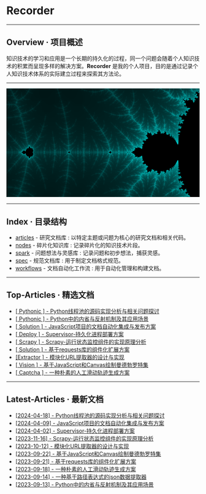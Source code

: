 # Recorder

--------------------------------------------------
## Overview · 项目概述

知识技术的学习和应用是一个长期的持久化的过程，同一个问题会随着个人知识技术的积累而呈现多样的解决方案。**Recorder** 是我的个人项目，目的是通过记录个人知识技术体系的实际建立过程来探索其方法论。

--------------------------------------------------
![MandelbrotSet](./docs/index.png)

--------------------------------------------------
## Index · 目录结构
* [articles](./articles/README.md) - 研究文档库 : 以特定主题或问题为核心的研究文档和相关代码。
* [nodes](./nodes/README.md) - 碎片化知识库 : 记录碎片化的知识技术片段。
* [spark](./spark/README.md) - 问题想法与灵感库 : 记录问题和初步想法，捕获灵感。
* [spec](./spec/README.md) - 规范文档库 : 用于制定文档格式规范。
* [workflows](./workflows/README.md) - 文档自动化工作流 : 用于自动化管理和构建文档。

--------------------------------------------------
## Top-Articles · 精选文档
* [[ Pythonic ] - Python线程池的源码实现分析与相关问题探讨](./articles/Python线程池的源码实现分析与相关问题探讨/Python线程池的源码实现分析与相关问题探讨.md)
* [[ Pythonic ] - Python中的内省与反射机制及其应用场景](./articles/Python中的内省与反射机制及其应用场景/Python中的内省与反射机制及其应用场景.md)
* [[ Solution ] - JavaScript项目的文档自动化集成与发布方案](./articles/JavaScript项目的文档自动化集成与发布方案/JavaScript项目的文档自动化集成与发布方案.md)
* [[  Deploy  ] - Supervisor-持久化进程部署方案](./articles/Supervisor-持久化进程部署方案/Supervisor-持久化进程部署方案.md)
* [[  Scrapy  ] - Scrapy-运行状态监控组件的实现原理分析](./articles/Scrapy-运行状态监控组件的实现原理分析/Scrapy-运行状态监控组件的实现原理分析.md)
* [[ Solution ] - 基于requests库的组件化扩展方案](./articles/基于requests库的组件化扩展方案/基于requests库的组件化扩展方案.md)
* [[Extractor ] - 模块化URL提取器的设计与实现](./articles/模块化URL提取器的设计与实现/模块化URL提取器的设计与实现.md)
* [[  Vision  ] - 基于JavaScript和Canvas绘制曼德勃罗特集](./articles/基于JavaScript和Canvas绘制曼德勃罗特集/基于JavaScript和Canvas绘制曼德勃罗特集.md)
* [[ Captcha  ] - 一种朴素的人工滑动轨迹生成方案](./articles/一种朴素的人工滑动轨迹生成方案/一种朴素的人工滑动轨迹生成方案.md)

--------------------------------------------------
## Latest-Articles · 最新文档
* [[2024-04-18] - Python线程池的源码实现分析与相关问题探讨](./articles/Python线程池的源码实现分析与相关问题探讨/Python线程池的源码实现分析与相关问题探讨.md)
* [[2024-04-09] - JavaScript项目的文档自动化集成与发布方案](./articles/JavaScript项目的文档自动化集成与发布方案/JavaScript项目的文档自动化集成与发布方案.md)
* [[2024-04-02] - Supervisor-持久化进程部署方案](./articles/Supervisor-持久化进程部署方案/Supervisor-持久化进程部署方案.md)
* [[2023-11-16] - Scrapy-运行状态监控组件的实现原理分析](./articles/Scrapy-运行状态监控组件的实现原理分析/Scrapy-运行状态监控组件的实现原理分析.md)
* [[2023-10-12] - 模块化URL提取器的设计与实现](./articles/模块化URL提取器的设计与实现/模块化URL提取器的设计与实现.md)
* [[2023-09-22] - 基于JavaScript和Canvas绘制曼德勃罗特集](./articles/基于JavaScript和Canvas绘制曼德勃罗特集/基于JavaScript和Canvas绘制曼德勃罗特集.md)
* [[2023-09-21] - 基于requests库的组件化扩展方案](./articles/基于requests库的组件化扩展方案/基于requests库的组件化扩展方案.md)
* [[2023-09-18] - 一种朴素的人工滑动轨迹生成方案](./articles/一种朴素的人工滑动轨迹生成方案/一种朴素的人工滑动轨迹生成方案.md)
* [[2023-09-14] - 一种基于路径表达式的json数据提取器](./articles/一种基于路径表达式的json数据提取器/一种基于路径表达式的json数据提取器.md)
* [[2023-09-13] - Python中的内省与反射机制及其应用场景](./articles/Python中的内省与反射机制及其应用场景/Python中的内省与反射机制及其应用场景.md)

